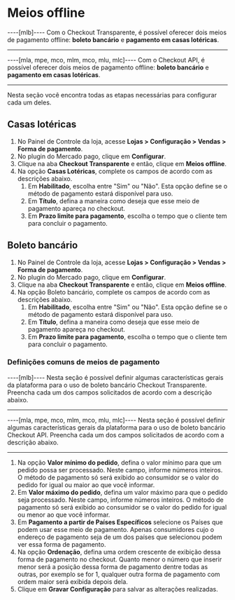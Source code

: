 # Meios offline

----[mlb]----
Com o Checkout Transparente, é possível oferecer dois meios de pagamento offline: **boleto bancário** e **pagamento em casas lotéricas**.

------------
----[mla, mpe, mco, mlm, mco, mlu, mlc]----
Com o Checkout API, é possível oferecer dois meios de pagamento offline: **boleto bancário** e **pagamento em casas lotéricas**.

------------

Nesta seção você encontra todas as etapas necessárias para configurar cada um deles.


## Casas lotéricas

1. No Painel de Controle da loja, acesse **Lojas > Configuração > Vendas > Forma de pagamento**.
2. No plugin do Mercado pago, clique em **Configurar**.
3. Clique na aba **Checkout Transparente** e então, clique em **Meios offline**.
4. Na opção **Casas Lotéricas**, complete os campos de acordo com as descrições abaixo.
    1. Em **Habilitado**, escolha entre "Sim" ou "Não". Esta opção define se o método de pagamento estará disponível para uso.
    2. Em **Título**, defina a maneira como deseja que esse meio de pagamento apareça no checkout.
    3. Em **Prazo limite para pagamento**, escolha o tempo que o cliente tem para concluir o pagamento.


## Boleto bancário

1. No Painel de Controle da loja, acesse **Lojas > Configuração > Vendas > Forma de pagamento**.
2. No plugin do Mercado pago, clique em **Configurar**.
3. Clique na aba **Checkout Transparente** e então, clique em **Meios offline**.
4. Na opção Boleto bancário, complete os campos de acordo com as descrições abaixo.
    1. Em **Habilitado**, escolha entre "Sim" ou "Não". Esta opção define se o método de pagamento estará disponível para uso.
    2. Em **Título**, defina a maneira como deseja que esse meio de pagamento apareça no checkout.
    3. Em **Prazo limite para pagamento**, escolha o tempo que o cliente tem para concluir o pagamento.


### Definições comuns de meios de pagamento

----[mlb]----
Nesta seção é possível definir algumas características gerais da plataforma para o uso de boleto bancário Checkout Transparente. Preencha cada um dos campos solicitados de acordo com a descrição abaixo.

------------
----[mla, mpe, mco, mlm, mco, mlu, mlc]----
Nesta seção é possível definir algumas características gerais da plataforma para o uso de boleto bancário Checkout API. Preencha cada um dos campos solicitados de acordo com a descrição abaixo.

------------

1. Na opção **Valor mínimo do pedido**, defina o valor mínimo para que um pedido possa ser processado. Neste campo, informe números inteiros. O método de pagamento só será exibido ao consumidor se o valor do pedido for igual ou maior ao que você informar.
2. Em **Valor máximo do pedido**, defina um valor máximo para que o pedido seja processado. Neste campo, informe números inteiros. O método de pagamento só será exibido ao consumidor se o valor do pedido for igual ou menor ao que você informar.
3. Em **​​Pagamento a partir de Países Específicos** selecione os Países que podem usar esse meio de pagamento. Apenas consumidores cujo o endereço de pagamento seja de um dos países que selecionou podem ver essa forma de pagamento.
4. Na opção **Ordenação**, defina uma ordem crescente de exibição dessa forma de pagamento no checkout. Quanto menor o número que inserir menor será a posição dessa forma de pagamento dentre todas as outras, por exemplo se for 1, qualquer outra forma de pagamento com ordem maior será exibida depois dela.
5. Clique em **Gravar Configuração** para salvar as alterações realizadas.